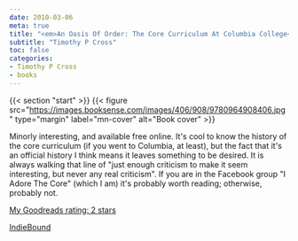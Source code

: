```yaml
---
date: 2010-03-06
meta: true
title: "<em>An Oasis Of Order: The Core Curriculum At Columbia College</em>"
subtitle: "Timothy P Cross"
toc: false
categories:
- Timothy P Cross
- books
---
```


{{< section "start" >}}
{{< figure src="https://images.booksense.com/images/406/908/9780964908406.jpg" type="margin" label="mn-cover" alt="Book cover" >}}

Minorly interesting, and available free online. It's cool to know the history of the core curriculum (if you went to Columbia, at least), but the fact that it's an official history I think means it leaves something to be desired. It is always walking that line of "just enough criticism to make it seem interesting, but never any real criticism". If you are in the Facebook group "I Adore The Core" (which I am) it's probably worth reading; otherwise, probably not.

[My Goodreads rating: 2 stars](https://www.goodreads.com/review/show/91562003)  

[IndieBound](https://www.indiebound.org/book/9780964908406)
